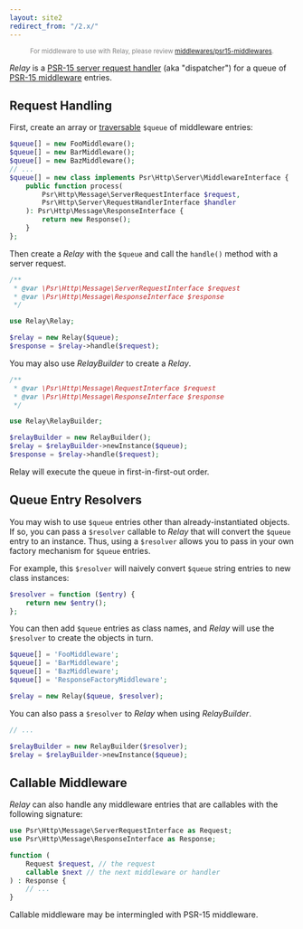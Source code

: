 ```yaml
---
layout: site2
redirect_from: "/2.x/"
---
```


<div style="font-size: 80%; text-align: center; color: gray;">For middleware to use with Relay, please review <a href="https://github.com/middlewares/psr15-middlewares">middlewares/psr15-middlewares</a>.</div>

_Relay_ is a [PSR-15 server request handler][RequestHandlerInterface] (aka "dispatcher") for a queue of [PSR-15 middleware][MiddlewareInterface] entries.

## Request Handling

First, create an array or [traversable](http://php.net/traversable) `$queue` of middleware entries:

```php
$queue[] = new FooMiddleware();
$queue[] = new BarMiddleware();
$queue[] = new BazMiddleware();
// ...
$queue[] = new class implements Psr\Http\Server\MiddlewareInterface {
    public function process(
        Psr\Http\Message\ServerRequestInterface $request,
        Psr\Http\Server\RequestHandlerInterface $handler
    ): Psr\Http\Message\ResponseInterface {
        return new Response();
    }
};
```

Then create a _Relay_ with the `$queue` and call the `handle()` method with a server request.

```php
/**
 * @var \Psr\Http\Message\ServerRequestInterface $request
 * @var \Psr\Http\Message\ResponseInterface $response
 */

use Relay\Relay;

$relay = new Relay($queue);
$response = $relay->handle($request);
```

You may also use _RelayBuilder_ to create a _Relay_.

```php
/**
 * @var \Psr\Http\Message\RequestInterface $request
 * @var \Psr\Http\Message\ResponseInterface $response
 */

use Relay\RelayBuilder;

$relayBuilder = new RelayBuilder();
$relay = $relayBuilder->newInstance($queue);
$response = $relay->handle($request);
```

Relay will execute the queue in first-in-first-out order.

## Queue Entry Resolvers

You may wish to use `$queue` entries other than already-instantiated objects. If so, you can pass a `$resolver` callable to _Relay_ that will convert the `$queue` entry to an instance. Thus, using a `$resolver` allows you to pass in your own factory mechanism for `$queue` entries.

For example, this `$resolver` will naively convert `$queue` string entries to new class instances:

```php
$resolver = function ($entry) {
    return new $entry();
};
```

You can then add `$queue` entries as class names, and _Relay_ will use the `$resolver` to create the objects in turn.

```php
$queue[] = 'FooMiddleware';
$queue[] = 'BarMiddleware';
$queue[] = 'BazMiddleware';
$queue[] = 'ResponseFactoryMiddleware';

$relay = new Relay($queue, $resolver);
```

You can also pass a `$resolver` to _Relay_ when using _RelayBuilder_.

```php
// ...

$relayBuilder = new RelayBuilder($resolver);
$relay = $relayBuilder->newInstance($queue);
```

## Callable Middleware

_Relay_ can also handle any middleware entries that are callables with the following signature:

```php
use Psr\Http\Message\ServerRequestInterface as Request;
use Psr\Http\Message\ResponseInterface as Response;

function (
    Request $request, // the request
    callable $next // the next middleware or handler
) : Response {
    // ...
}
```

Callable middleware may be intermingled with PSR-15 middleware.

[RequestHandlerInterface]: https://github.com/php-fig/fig-standards/blob/master/accepted/PSR-15-request-handlers.md#21-psrhttpserverrequesthandlerinterface
[MiddlewareInterface]: https://github.com/php-fig/fig-standards/blob/master/accepted/PSR-15-request-handlers.md#22-psrhttpservermiddlewareinterface

